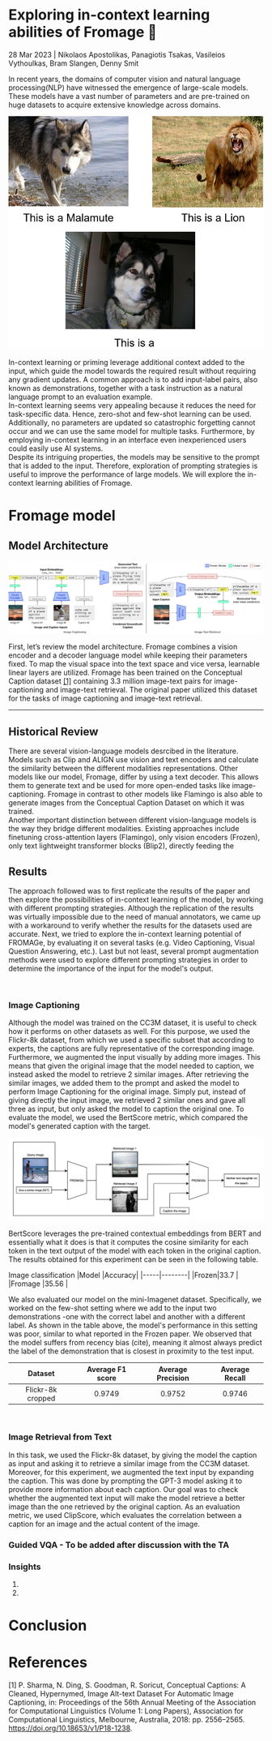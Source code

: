 Exploring in-context learning abilities of Fromage 🧀
================================================================

28 Mar 2023 | Nikolaos Apostolikas, Panagiotis Tsakas, Vasileios Vythoulkas, Bram Slangen, Denny Smit

<!---Humans can learn a new task without requiring huge task-specific supervised datasets. -->

In recent years, the domains of computer vision and natural language processing(NLP) have witnessed the emergence of large-scale models. These models have a vast number of parameters and are pre-trained on huge datasets to acquire extensive knowledge across domains.
<!--- I need to add a smooth transition here -->

![](images_report/lion_malamute.png)

<!--- Maybe we can put this image later when we describe the image classification task and put here an image from the image captioning task.For  image captioning it is more clear that it needs both image and text models. 
-->
In-context learning or priming leverage additional context added to the input, which guide the model towards the required result without requiring any gradient updates. A common approach is to add input-label pairs, also known as demonstrations, together with a task instruction as a natural language prompt to an evaluation example. <br>
In-context learning seems very appealing because it reduces the need for task-specific data. Hence, zero-shot and few-shot learning can be used. Additionally, no parameters are updated so catastrophic forgetting cannot occur and we can use the same model for multiple tasks. Furthermore, by employing in-context learning in an interface even inexperienced users could easily use AI systems. <br>
Despite its intriguing properties, the models may be sensitive to the prompt that is added to the input. Therefore, exploration of prompting strategies is useful to improve the performance of large models. We will explore the in-context learning abilities of Fromage. <br>

Fromage model
==================================

Model Architecture
---------
![](images_report/fromage_architecture.png)

First, let’s review the model architecture. Fromage combines a vision encoder and a decoder language model while keeping their parameters fixed. To map the visual space into the text space and vice versa, learnable linear layers are utilized. Fromage has been trained on the Conceptual Caption dataset [[1]](#cc3m) containing 3.3 million image-text pairs for image-captioning and image-text retrieval. The original paper utilized this dataset for the tasks of image captioning and image-text retrieval.

<!--- I am not sure whether talking about Conceptual Caption is a 
good idea because of the image-captioning dataset. Besides, 
we need to add a picture here
-->

--------------------------

Historical Review
-----------------
There are several vision-language models desrcibed in the literature. Models such as Clip and ALIGN use vision and text encoders and calculate the similarity between the different modalities representations. <!--- Nonetheless, these models are restricted to cases where pre-defined labels are available.--> Other models like our model, Fromage, differ by using a text decoder. This allows them to generate text and be used for more open-ended tasks like image-captioning. Fromage in contrast to other models like Flamingo is also able to generate images from the Conceptual Caption Dataset on which it was trained. <br>
Another important distinction between different vision-language models is the way they bridge different modalities. Existing approaches include finetuning cross-attention layers (Flamingo), only vision encoders (Frozen), only text  lightweight transformer blocks (Blip2), directly feeding the   



Results
-----------------

The approach followed was to first replicate the results of the paper and then explore the possibilities of in-context learning of the model, by working with different prompting strategies. Although the replication of the results was virtually impossible due to the need of manual annotators, we came up with a workaround to verify whether the results for the datasets used are accurate. Next, we tried to explore the in-context learning potential of FROMAGe, by evaluating it on several tasks (e.g. Video Captioning, Visual Question Answering, etc.). Last but not least, several prompt augmentation methods were used to explore different prompting strategies in order to determine the importance of the input for the model's output.
<!--- Not sure where we should put these paragraphs -->


&nbsp;
### Image Captioning

Although the model was trained on the CC3M dataset, it is useful to check how it performs on other datasets as well. For this purpose, we used the Flickr-8k dataset, from which we used a specific subset that according to experts, the captions are fully representative of the corresponding image. Furthermore, we augmented the input visually by adding more images. This means that given the original image that the model needed to caption, we instead asked the model to retrieve 2 similar images. After retrieving the similar images, we added them to the prompt and asked the model to perform Image Captioning for the original image. Simply put, instead of giving directly the input image, we retrieved 2 similar ones and gave all three as input, but only asked the model to caption the original one. To evaluate the model, we used the BertScore metric, which compared the model's generated caption with the target. 

![](images_report/Visual_augmentation_of_prompt.png)

BertScore leverages the pre-trained contextual embeddings from BERT and essentially what it does is that it computes the cosine similarity for each token in the text output of the model with each token in the original caption. The results obtained for this experiment can be seen in the following table.

Image classification
|Model |Accuracy|
|-----|--------|
|Frozen|33.7      |
|Fromage  |35.56      |


We also evaluated our model on the mini-Imagenet dataset. Specifically, we worked on the few-shot setting where we add to the input two demonstrations -one with the correct label and another with a different label. As shown in the table above, the model's performance in this setting was poor, similar to what reported in the Frozen paper. We observed that the model suffers from recency bias (cite), meaning it almost always predict the label of the demonstration that is closest in proximity to the test input.

|      Dataset      	| Average F1 score 	| Average Precision 	| Average Recall 	|
|:-----------------:	|:----------------:	|:-----------------:	|:--------------:	|
| Flickr-8k cropped 	|      0.9749      	|       0.9752      	|     0.9746     	|

&nbsp;

### Image Retrieval from Text 

In this task, we used the Flickr-8k dataset, by giving the model the caption as input and asking it to retrieve a similar image from the CC3M dataset. Moreover, for this experiment, we augmented the text input by expanding the caption. This was done by prompting the GPT-3 model asking it to provide more information about each caption. Our goal was to check whether the augmented text input will make the model retrieve a better image than the one retrieved by the original caption. As an evaluation metric, we used ClipScore, which evaluates the correlation between a caption for an image and the actual content of the image.





### Guided VQA - To be added after discussion with the TA 

### Insights


1.  
    
    
2.  
    

Conclusion
==========


References
==========

<a id="cc3m"></a> [1] P. Sharma, N. Ding, S. Goodman, R. Soricut, Conceptual Captions: A Cleaned, Hypernymed, Image Alt-text Dataset For Automatic Image Captioning, in: Proceedings of the 56th Annual Meeting of the Association for Computational Linguistics (Volume 1: Long Papers), Association for Computational Linguistics, Melbourne, Australia, 2018: pp. 2556–2565. https://doi.org/10.18653/v1/P18-1238.

    